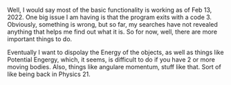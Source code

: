 Well, I would say most of the basic
functionality is working as of
Feb 13, 2022.  One big issue I am having
is that the program exits with a code 3.
Obviously, something is wrong, but so far,
my searches have not revealed anything that
helps me find out what it is.  So for now,
well, there are more important things to
do.

Eventually I want to dispolay the Energy of
the objects, as well as things like Potential
Engergy, which, it seems, is difficult to
do if you have 2 or more moving bodies.
Also, things like angulare momentum, stuff
like that.  Sort of like being back in
Physics 21.
